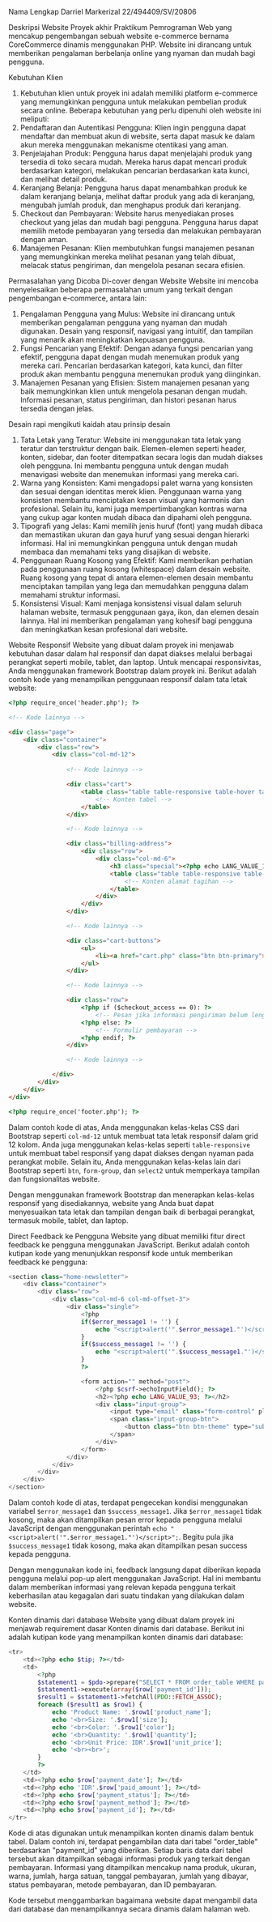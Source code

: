 Nama Lengkap
Darriel Markerizal
22/494409/SV/20806

Deskripsi Website
Proyek akhir Praktikum Pemrograman Web yang mencakup pengembangan sebuah website e-commerce bernama CoreCommerce dinamis menggunakan PHP. Website ini dirancang untuk memberikan pengalaman berbelanja online yang nyaman dan mudah bagi pengguna.

Kebutuhan Klien
1.  Kebutuhan klien untuk proyek ini adalah memiliki platform e-commerce yang memungkinkan pengguna untuk melakukan pembelian produk secara online. Beberapa kebutuhan yang perlu dipenuhi oleh website ini meliputi:
2.  Pendaftaran dan Autentikasi Pengguna: Klien ingin pengguna dapat mendaftar dan membuat akun di website, serta dapat masuk ke dalam akun mereka menggunakan mekanisme otentikasi yang aman.
3.  Penjelajahan Produk: Pengguna harus dapat menjelajahi produk yang tersedia di toko secara mudah. Mereka harus dapat mencari produk berdasarkan kategori, melakukan pencarian berdasarkan kata kunci, dan melihat detail produk.
4.  Keranjang Belanja: Pengguna harus dapat menambahkan produk ke dalam keranjang belanja, melihat daftar produk yang ada di keranjang, mengubah jumlah produk, dan menghapus produk dari keranjang.
5.  Checkout dan Pembayaran: Website harus menyediakan proses checkout yang jelas dan mudah bagi pengguna. Pengguna harus dapat memilih metode pembayaran yang tersedia dan melakukan pembayaran dengan aman.
6.  Manajemen Pesanan: Klien membutuhkan fungsi manajemen pesanan yang memungkinkan mereka melihat pesanan yang telah dibuat, melacak status pengiriman, dan mengelola pesanan secara efisien.


Permasalahan yang Dicoba Di-cover dengan Website
Website ini mencoba menyelesaikan beberapa permasalahan umum yang terkait dengan pengembangan e-commerce, antara lain:
1.  Pengalaman Pengguna yang Mulus: Website ini dirancang untuk memberikan pengalaman pengguna yang nyaman dan mudah digunakan. Desain yang responsif, navigasi yang intuitif, dan tampilan yang menarik akan meningkatkan kepuasan pengguna.
2.  Fungsi Pencarian yang Efektif: Dengan adanya fungsi pencarian yang efektif, pengguna dapat dengan mudah menemukan produk yang mereka cari. Pencarian berdasarkan kategori, kata kunci, dan filter produk akan membantu pengguna menemukan produk yang diinginkan.
3.  Manajemen Pesanan yang Efisien: Sistem manajemen pesanan yang baik memungkinkan klien untuk mengelola pesanan dengan mudah. Informasi pesanan, status pengiriman, dan histori pesanan harus tersedia dengan jelas.

Desain rapi mengikuti kaidah atau prinsip desain
1.  Tata Letak yang Teratur: Website ini menggunakan tata letak yang teratur dan terstruktur dengan baik. Elemen-elemen seperti header, konten, sidebar, dan footer ditempatkan secara logis dan mudah diakses oleh pengguna. Ini membantu pengguna untuk dengan mudah menavigasi website dan menemukan informasi yang mereka cari.
2.  Warna yang Konsisten: Kami mengadopsi palet warna yang konsisten dan sesuai dengan identitas merek klien. Penggunaan warna yang konsisten membantu menciptakan kesan visual yang harmonis dan profesional. Selain itu, kami juga mempertimbangkan kontras warna yang cukup agar konten mudah dibaca dan dipahami oleh pengguna.
3.  Tipografi yang Jelas: Kami memilih jenis huruf (font) yang mudah dibaca dan memastikan ukuran dan gaya huruf yang sesuai dengan hierarki informasi. Hal ini memungkinkan pengguna untuk dengan mudah membaca dan memahami teks yang disajikan di website.
4.  Penggunaan Ruang Kosong yang Efektif: Kami memberikan perhatian pada penggunaan ruang kosong (whitespace) dalam desain website. Ruang kosong yang tepat di antara elemen-elemen desain membantu menciptakan tampilan yang lega dan memudahkan pengguna dalam memahami struktur informasi.
5.  Konsistensi Visual: Kami menjaga konsistensi visual dalam seluruh halaman website, termasuk penggunaan gaya, ikon, dan elemen desain lainnya. Hal ini memberikan pengalaman yang kohesif bagi pengguna dan meningkatkan kesan profesional dari website.

Website Responsif
Website yang dibuat dalam proyek ini menjawab kebutuhan dasar dalam hal responsif dan dapat diakses melalui berbagai perangkat seperti mobile, tablet, dan laptop. Untuk mencapai responsivitas, Anda menggunakan framework Bootstrap dalam proyek ini. Berikut adalah contoh kode yang menampilkan penggunaan responsif dalam tata letak website:

```html
<?php require_once('header.php'); ?>

<!-- Kode lainnya -->

<div class="page">
    <div class="container">
        <div class="row">
            <div class="col-md-12">
                
                <!-- Kode lainnya -->

                <div class="cart">
                    <table class="table table-responsive table-hover table-bordered">
                        <!-- Konten tabel -->
                    </table> 
                </div>

                <!-- Kode lainnya -->

                <div class="billing-address">
                    <div class="row">
                        <div class="col-md-6">
                            <h3 class="special"><?php echo LANG_VALUE_162; ?></h3>
                            <table class="table table-responsive table-bordered table-hover table-striped bill-address">
                                <!-- Konten alamat tagihan -->
                            </table>
                        </div>
                    </div>                    
                </div>

                <!-- Kode lainnya -->

                <div class="cart-buttons">
                    <ul>
                        <li><a href="cart.php" class="btn btn-primary"><?php echo LANG_VALUE_21; ?></a></li>
                    </ul>
                </div>

                <!-- Kode lainnya -->

                <div class="row">
                    <?php if ($checkout_access == 0): ?>
                        <!-- Pesan jika informasi pengiriman belum lengkap -->
                    <?php else: ?>
                        <!-- Formulir pembayaran -->
                    <?php endif; ?>
                </div>

                <!-- Kode lainnya -->

            </div>
        </div>
    </div>
</div>

<?php require_once('footer.php'); ?>
```

Dalam contoh kode di atas, Anda menggunakan kelas-kelas CSS dari Bootstrap seperti `col-md-12` untuk membuat tata letak responsif dalam grid 12 kolom. Anda juga menggunakan kelas-kelas seperti `table-responsive` untuk membuat tabel responsif yang dapat diakses dengan nyaman pada perangkat mobile. Selain itu, Anda menggunakan kelas-kelas lain dari Bootstrap seperti `btn`, `form-group`, dan `select2` untuk memperkaya tampilan dan fungsionalitas website.

Dengan menggunakan framework Bootstrap dan menerapkan kelas-kelas responsif yang disediakannya, website yang Anda buat dapat menyesuaikan tata letak dan tampilan dengan baik di berbagai perangkat, termasuk mobile, tablet, dan laptop.

Direct Feedback ke Pengguna
Website yang dibuat memiliki fitur direct feedback ke pengguna menggunakan JavaScript. Berikut adalah contoh kutipan kode yang menunjukkan responsif kode untuk memberikan feedback ke pengguna:

```php
<section class="home-newsletter">
    <div class="container">
        <div class="row">
            <div class="col-md-6 col-md-offset-3">
                <div class="single">
                    <?php
                    if($error_message1 != '') {
                        echo "<script>alert('".$error_message1."')</script>";
                    }
                    if($success_message1 != '') {
                        echo "<script>alert('".$success_message1."')</script>";
                    }
                    ?>

                    <form action="" method="post">
                        <?php $csrf->echoInputField(); ?>
                        <h2><?php echo LANG_VALUE_93; ?></h2>
                        <div class="input-group">
                            <input type="email" class="form-control" placeholder="<?php echo LANG_VALUE_95; ?>" name="email_subscribe">
                            <span class="input-group-btn">
                                <button class="btn btn-theme" type="submit" name="form_subscribe"><?php echo LANG_VALUE_92; ?></button>
                            </span>
                        </div>
                    </form>
                </div>
            </div>
        </div>
    </div>
</section>
```

Dalam contoh kode di atas, terdapat pengecekan kondisi menggunakan variabel `$error_message1` dan `$success_message1`. Jika `$error_message1` tidak kosong, maka akan ditampilkan pesan error kepada pengguna melalui JavaScript dengan menggunakan perintah `echo "<script>alert('".$error_message1."')</script>";`. Begitu pula jika `$success_message1` tidak kosong, maka akan ditampilkan pesan success kepada pengguna.

Dengan menggunakan kode ini, feedback langsung dapat diberikan kepada pengguna melalui pop-up alert menggunakan JavaScript. Hal ini membantu dalam memberikan informasi yang relevan kepada pengguna terkait keberhasilan atau kegagalan dari suatu tindakan yang dilakukan dalam website.

Konten dinamis dari database
Website yang dibuat dalam proyek ini menjawab requirement dasar Konten dinamis dari database. Berikut ini adalah kutipan kode yang menampilkan konten dinamis dari database:

```php
<tr>
    <td><?php echo $tip; ?></td>
    <td>
        <?php
        $statement1 = $pdo->prepare("SELECT * FROM order_table WHERE payment_id=?");
        $statement1->execute(array($row['payment_id']));
        $result1 = $statement1->fetchAll(PDO::FETCH_ASSOC);
        foreach ($result1 as $row1) {
            echo 'Product Name: '.$row1['product_name'];
            echo '<br>Size: '.$row1['size'];
            echo '<br>Color: '.$row1['color'];
            echo '<br>Quantity: '.$row1['quantity'];
            echo '<br>Unit Price: IDR'.$row1['unit_price'];
            echo '<br><br>';
        }
        ?>
    </td>
    <td><?php echo $row['payment_date']; ?></td>
    <td><?php echo 'IDR'.$row['paid_amount']; ?></td>
    <td><?php echo $row['payment_status']; ?></td>
    <td><?php echo $row['payment_method']; ?></td>
    <td><?php echo $row['payment_id']; ?></td>
</tr>
```

Kode di atas digunakan untuk menampilkan konten dinamis dalam bentuk tabel. Dalam contoh ini, terdapat pengambilan data dari tabel "order_table" berdasarkan "payment_id" yang diberikan. Setiap baris data dari tabel tersebut akan ditampilkan sebagai informasi produk yang terkait dengan pembayaran. Informasi yang ditampilkan mencakup nama produk, ukuran, warna, jumlah, harga satuan, tanggal pembayaran, jumlah yang dibayar, status pembayaran, metode pembayaran, dan ID pembayaran.

Kode tersebut menggambarkan bagaimana website dapat mengambil data dari database dan menampilkannya secara dinamis dalam halaman web.







